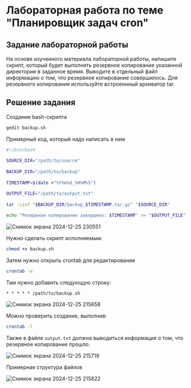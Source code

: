 # Лабораторная работа по теме "Планировщик задач cron"

## Задание лабораторной работы 

На основе изученного материала лабораторной работы, напишите скрипт, который будет выполнять резервное копирование указанной директории в заданное время. Выводите в отдельный файл информацию о том, что резервное копирование совершилось. Для резервного копирования используйте встроеннный архиватор tar.

## Решение задания

Создание bash-скрипта
```bash
gedit backup.sh
```

Примерный код, который надо написать в нем

```bash
#!/bin/bash
     
SOURCE_DIR="/path/to/source"  
     
BACKUP_DIR="/path/to/backup"   
     
TIMESTAMP=$(date +"%Y%m%d_%H%M%S")

OUTPUT_FILE="/path/to/output.txt" 
     
tar -czvf "$BACKUP_DIR/backup_$TIMESTAMP.tar.gz" "$SOURCE_DIR"
     
echo "Резервное копирование завершено: $TIMESTAMP" >> "$OUTPUT_FILE"
```

![Снимок экрана 2024-12-25 230551](https://github.com/user-attachments/assets/d4fbc826-4f75-472d-9ca7-37e5c3d1d369)

Нужно сделать скрипт исполняемым:

```bash
chmod +x backup.sh
 ```

Затем нужно открыть crontab для редактирования

```bash
crontab -e
```

Там нужно добавить следующую строку:

```
* * * * * /path/to/backup.sh
```

![Снимок экрана 2024-12-25 215658](https://github.com/user-attachments/assets/8a251cf8-d280-497f-891e-469cd26f572e)

Можно проверить создание, выполнив:

```bash
crontab -l
```

Также в файле `output.txt` должна выводиться информация о том, что резервное копирование прошло.

![Снимок экрана 2024-12-25 215719](https://github.com/user-attachments/assets/6069b53f-67f2-48a8-9ef0-01a1da9edc23)

Примерная структура файлов

![Снимок экрана 2024-12-25 215822](https://github.com/user-attachments/assets/d1de132b-090c-4686-9dbd-64fc98032b11)
 
